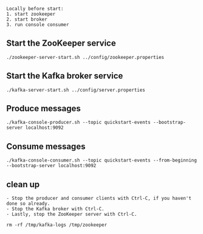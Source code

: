     Locally before start:
    1. start zookeeper
    2. start broker
    3. run console consumer


## Start the ZooKeeper service
    ./zookeeper-server-start.sh ../config/zookeeper.properties

## Start the Kafka broker service
    ./kafka-server-start.sh ../config/server.properties

## Produce messages
    ./kafka-console-producer.sh --topic quickstart-events --bootstrap-server localhost:9092

## Consume messages
    ./kafka-console-consumer.sh --topic quickstart-events --from-beginning --bootstrap-server localhost:9092

## clean up

    - Stop the producer and consumer clients with Ctrl-C, if you haven't done so already.
    - Stop the Kafka broker with Ctrl-C.
    - Lastly, stop the ZooKeeper server with Ctrl-C.

    rm -rf /tmp/kafka-logs /tmp/zookeeper